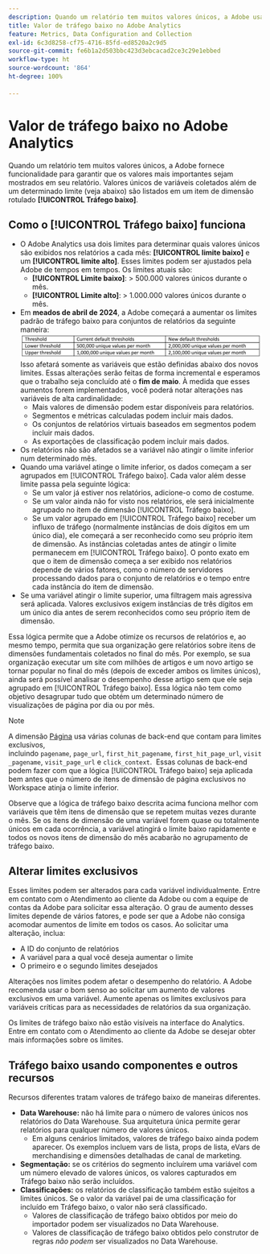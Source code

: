 ```yaml
---
description: Quando um relatório tem muitos valores únicos, a Adobe usa o item de dimensão Tráfego baixo para melhorar o desempenho do relatório.
title: Valor de tráfego baixo no Adobe Analytics
feature: Metrics, Data Configuration and Collection
exl-id: 6c3d8258-cf75-4716-85fd-ed8520a2c9d5
source-git-commit: fe6b1a2d503bbc423d3ebcacad2ce3c29e1ebbed
workflow-type: ht
source-wordcount: '864'
ht-degree: 100%

---
```


# Valor de tráfego baixo no Adobe Analytics

Quando um relatório tem muitos valores únicos, a Adobe fornece funcionalidade para garantir que os valores mais importantes sejam mostrados em seu relatório. Valores únicos de variáveis coletados além de um determinado limite (veja abaixo) são listados em um item de dimensão rotulado **[!UICONTROL Tráfego baixo]**.

## Como o [!UICONTROL Tráfego baixo] funciona

* O Adobe Analytics usa dois limites para determinar quais valores únicos são exibidos nos relatórios a cada mês: **[!UICONTROL limite baixo]** e um **[!UICONTROL limite alto]**. Esses limites podem ser ajustados pela Adobe de tempos em tempos. Os limites atuais são:
   * **[!UICONTROL Limite baixo]**: > 500.000 valores únicos durante o mês.
   * **[!UICONTROL Limite alto]**: > 1.000.000 valores únicos durante o mês.
* Em **meados de abril de 2024**, a Adobe começará a aumentar os limites padrão de tráfego baixo para conjuntos de relatórios da seguinte maneira: ![limites de tráfego baixo](assets/thresholds.png)
Isso afetará somente as variáveis que estão definidas abaixo dos novos limites. Essas alterações serão feitas de forma incremental e esperamos que o trabalho seja concluído até o **fim de maio**. À medida que esses aumentos forem implementados, você poderá notar alterações nas variáveis de alta cardinalidade:<ul><li>Mais valores de dimensão podem estar disponíveis para relatórios.</li><li>Segmentos e métricas calculadas podem incluir mais dados.</li><li>Os conjuntos de relatórios virtuais baseados em segmentos podem incluir mais dados.</li><li>As exportações de classificação podem incluir mais dados.</li></ul>
* Os relatórios não são afetados se a variável não atingir o limite inferior num determinado mês.
* Quando uma variável atinge o limite inferior, os dados começam a ser agrupados em [!UICONTROL Tráfego baixo]. Cada valor além desse limite passa pela seguinte lógica:
   * Se um valor já estiver nos relatórios, adicione-o como de costume.
   * Se um valor ainda não for visto nos relatórios, ele será inicialmente agrupado no item de dimensão [!UICONTROL Tráfego baixo].
   * Se um valor agrupado em [!UICONTROL Tráfego baixo] receber um influxo de tráfego (normalmente instâncias de dois dígitos em um único dia), ele começará a ser reconhecido como seu próprio item de dimensão. As instâncias coletadas antes de atingir o limite permanecem em [!UICONTROL Tráfego baixo]. O ponto exato em que o item de dimensão começa a ser exibido nos relatórios depende de vários fatores, como o número de servidores processando dados para o conjunto de relatórios e o tempo entre cada instância do item de dimensão.
* Se uma variável atingir o limite superior, uma filtragem mais agressiva será aplicada. Valores exclusivos exigem instâncias de três dígitos em um único dia antes de serem reconhecidos como seu próprio item de dimensão.

Essa lógica permite que a Adobe otimize os recursos de relatórios e, ao mesmo tempo, permita que sua organização gere relatórios sobre itens de dimensões fundamentais coletados no final do mês. Por exemplo, se sua organização executar um site com milhões de artigos e um novo artigo se tornar popular no final do mês (depois de exceder ambos os limites únicos), ainda será possível analisar o desempenho desse artigo sem que ele seja agrupado em [!UICONTROL Tráfego baixo]. Essa lógica não tem como objetivo desagrupar tudo que obtém um determinado número de visualizações de página por dia ou por mês.

>[!NOTE]
>A dimensão [Página](../components/dimensions/page.md) usa várias colunas de back-end que contam para limites exclusivos, incluindo `pagename`, `page_url`, `first_hit_pagename`, `first_hit_page_url`, `visit_pagename`, `visit_page_url` e `click_context`.  Essas colunas de back-end podem fazer com que a lógica [!UICONTROL Tráfego baixo] seja aplicada bem antes que o número de itens de dimensão de página exclusivos no Workspace atinja o limite inferior.

Observe que a lógica de tráfego baixo descrita acima funciona melhor com variáveis que têm itens de dimensão que se repetem muitas vezes durante o mês. Se os itens de dimensão de uma variável forem quase ou totalmente únicos em cada ocorrência, a variável atingirá o limite baixo rapidamente e todos os novos itens de dimensão do mês acabarão no agrupamento de tráfego baixo.

## Alterar limites exclusivos

Esses limites podem ser alterados para cada variável individualmente. Entre em contato com o Atendimento ao cliente da Adobe ou com a equipe de contas da Adobe para solicitar essa alteração. O grau de aumento desses limites depende de vários fatores, e pode ser que a Adobe não consiga acomodar aumentos de limite em todos os casos. Ao solicitar uma alteração, inclua:

* A ID do conjunto de relatórios
* A variável para a qual você deseja aumentar o limite
* O primeiro e o segundo limites desejados

Alterações nos limites podem afetar o desempenho do relatório. A Adobe recomenda usar o bom senso ao solicitar um aumento de valores exclusivos em uma variável. Aumente apenas os limites exclusivos para variáveis críticas para as necessidades de relatórios da sua organização.

Os limites de tráfego baixo não estão visíveis na interface do Analytics. Entre em contato com o Atendimento ao cliente da Adobe se desejar obter mais informações sobre os limites.

## Tráfego baixo usando componentes e outros recursos

Recursos diferentes tratam valores de tráfego baixo de maneiras diferentes.

* **Data Warehouse:** não há limite para o número de valores únicos nos relatórios do Data Warehouse. Sua arquitetura única permite gerar relatórios para qualquer número de valores únicos.
   * Em alguns cenários limitados, valores de tráfego baixo ainda podem aparecer. Os exemplos incluem vars de lista, props de lista, eVars de merchandising e dimensões detalhadas de canal de marketing.
* **Segmentação:** se os critérios do segmento incluírem uma variável com um número elevado de valores únicos, os valores capturados em Tráfego baixo não serão incluídos.
* **Classificações:** os relatórios de classificação também estão sujeitos a limites únicos. Se o valor da variável pai de uma classificação for incluído em Tráfego baixo, o valor não será classificado.
   * Valores de classificação de tráfego baixo obtidos por meio do importador podem ser visualizados no Data Warehouse. <!-- AN-115871 -->
   * Valores de classificação de tráfego baixo obtidos pelo construtor de regras *não podem* ser visualizados no Data Warehouse. <!-- AN-122872 -->
